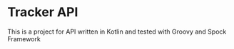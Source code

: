 # Tracker API

This is a project for API written in Kotlin and tested with Groovy and Spock Framework 